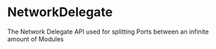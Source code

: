 # NetworkDelegate
The Network Delegate API used for splitting Ports between an infinite amount of Modules
